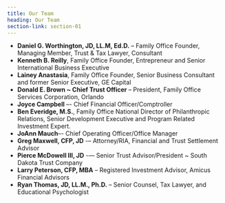 ```yaml
---
title: Our Team
heading: Our Team
section-link: section-01
---
```


- **Daniel G. Worthington, JD, LL.M, Ed.D.** – Family Office Founder, Managing Member, Trust & Tax Lawyer, Consultant
- **Kenneth B. Reilly**, Family Office Founder, Entrepreneur and Senior International Business Executive
- **Lainey Anastasia**, Family Office Founder, Senior Business Consultant and former Senior Executive, GE Capital
- **Donald E. Brown ~ Chief Trust Officer** – President, Family Office Services Corporation, Orlando
- **Joyce Campbell** –- Chief Financial Officer/Comptroller
- **Ben Everidge, M.S.**, Family Office National Director of Philanthropic Relations, Senior Development Executive and Program Related Investment Expert.
- **JoAnn Mauch**–- Chief Operating Officer/Office Manager
- **Greg Maxwell, CFP, JD** -– Attorney/RIA, Financial and Trust Settlement Advisor
- **Pierce McDowell III, JD** -— Senior Trust Advisor/President ~ South Dakota Trust Company
- **Larry Peterson, CFP, MBA** – Registered Investment Advisor, Amicus Financial Advisors
- **Ryan Thomas, JD, LL.M., Ph.D.** – Senior Counsel, Tax Lawyer, and Educational Psychologist
 

